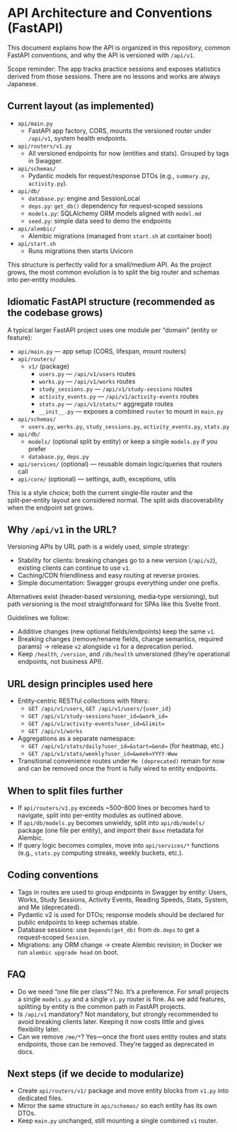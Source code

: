 # API Architecture and Conventions (FastAPI)

This document explains how the API is organized in this repository, common FastAPI conventions, and why the API is versioned with `/api/v1`.

Scope reminder: The app tracks practice sessions and exposes statistics derived from those sessions. There are no lessons and works are always Japanese.


## Current layout (as implemented)

- `api/main.py`
  - FastAPI app factory, CORS, mounts the versioned router under `/api/v1`, system health endpoints.
- `api/routers/v1.py`
  - All versioned endpoints for now (entities and stats). Grouped by tags in Swagger.
- `api/schemas/`
  - Pydantic models for request/response DTOs (e.g., `summary.py`, `activity.py`).
- `api/db/`
  - `database.py`: engine and SessionLocal
  - `deps.py`: `get_db()` dependency for request‑scoped sessions
  - `models.py`: SQLAlchemy ORM models aligned with `model.md`
  - `seed.py`: simple data seed to demo the endpoints
- `api/alembic/`
  - Alembic migrations (managed from `start.sh` at container boot)
- `api/start.sh`
  - Runs migrations then starts Uvicorn

This structure is perfectly valid for a small/medium API. As the project grows, the most common evolution is to split the big router and schemas into per‑entity modules.


## Idiomatic FastAPI structure (recommended as the codebase grows)

A typical larger FastAPI project uses one module per “domain” (entity or feature):

- `api/main.py` — app setup (CORS, lifespan, mount routers)
- `api/routers/`
  - `v1/` (package)
    - `users.py` — `/api/v1/users` routes
    - `works.py` — `/api/v1/works` routes
    - `study_sessions.py` — `/api/v1/study-sessions` routes
    - `activity_events.py` — `/api/v1/activity-events` routes
    - `stats.py` — `/api/v1/stats/*` aggregate routes
    - `__init__.py` — exposes a combined `router` to mount in `main.py`
- `api/schemas/`
  - `users.py`, `works.py`, `study_sessions.py`, `activity_events.py`, `stats.py`
- `api/db/`
  - `models/` (optional split by entity) or keep a single `models.py` if you prefer
  - `database.py`, `deps.py`
- `api/services/` (optional) — reusable domain logic/queries that routers call
- `api/core/` (optional) — settings, auth, exceptions, utils

This is a style choice; both the current single‑file router and the split‑per‑entity layout are considered normal. The split aids discoverability when the endpoint set grows.


## Why `/api/v1` in the URL?

Versioning APIs by URL path is a widely used, simple strategy:

- Stability for clients: breaking changes go to a new version (`/api/v2`), existing clients can continue to use `v1`.
- Caching/CDN friendliness and easy routing at reverse proxies.
- Simple documentation: Swagger groups everything under one prefix.

Alternatives exist (header‑based versioning, media‑type versioning), but path versioning is the most straightforward for SPAs like this Svelte front.

Guidelines we follow:
- Additive changes (new optional fields/endpoints) keep the same `v1`.
- Breaking changes (remove/rename fields, change semantics, required params) → release `v2` alongside `v1` for a deprecation period.
- Keep `/health`, `/version`, and `/db/health` unversioned (they’re operational endpoints, not business API).


## URL design principles used here

- Entity‑centric RESTful collections with filters:
  - `GET /api/v1/users`, `GET /api/v1/users/{user_id}`
  - `GET /api/v1/study-sessions?user_id=&work_id=`
  - `GET /api/v1/activity-events?user_id=&limit=`
  - `GET /api/v1/works`
- Aggregations as a separate namespace:
  - `GET /api/v1/stats/daily?user_id=&start=&end=` (for heatmap, etc.)
  - `GET /api/v1/stats/weekly?user_id=&week=YYYY-Www`
- Transitional convenience routes under `Me (deprecated)` remain for now and can be removed once the front is fully wired to entity endpoints.


## When to split files further

- If `api/routers/v1.py` exceeds ~500–800 lines or becomes hard to navigate, split into per‑entity modules as outlined above.
- If `api/db/models.py` becomes unwieldy, split into `api/db/models/` package (one file per entity), and import their `Base` metadata for Alembic.
- If query logic becomes complex, move into `api/services/*` functions (e.g., `stats.py` computing streaks, weekly buckets, etc.).


## Coding conventions

- Tags in routes are used to group endpoints in Swagger by entity: Users, Works, Study Sessions, Activity Events, Reading Speeds, Stats, System, and Me (deprecated).
- Pydantic v2 is used for DTOs; response models should be declared for public endpoints to keep schemas stable.
- Database sessions: use `Depends(get_db)` from `db.deps` to get a request‑scoped `Session`.
- Migrations: any ORM change → create Alembic revision; in Docker we run `alembic upgrade head` on boot.


## FAQ

- Do we need “one file per class”? No. It’s a preference. For small projects a single `models.py` and a single `v1.py` router is fine. As we add features, splitting by entity is the common path in FastAPI projects.
- Is `/api/v1` mandatory? Not mandatory, but strongly recommended to avoid breaking clients later. Keeping it now costs little and gives flexibility later.
- Can we remove `/me/*`? Yes—once the front uses entity routes and stats endpoints, those can be removed. They’re tagged as deprecated in docs.


## Next steps (if we decide to modularize)

- Create `api/routers/v1/` package and move entity blocks from `v1.py` into dedicated files.
- Mirror the same structure in `api/schemas/` so each entity has its own DTOs.
- Keep `main.py` unchanged, still mounting a single combined `v1` router.
